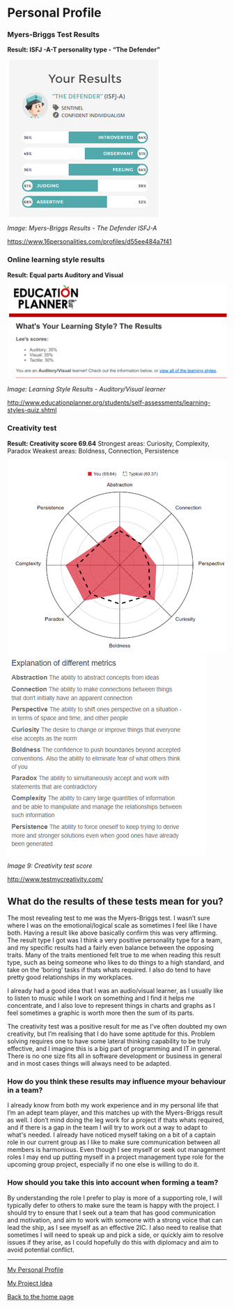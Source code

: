 # Personal Profile

### Myers-Briggs Test Results

<b>Result: ISFJ -A-T personality type - “The Defender” </b>

<img src="Defender.png" alt="The Defender">

<p><i>Image: Myers-Briggs Results - The Defender ISFJ-A</i></p>
<a href="https://www.16personalities.com/profiles/d55ee484a7f41">https://www.16personalities.com/profiles/d55ee484a7f41</a>


### Online learning style results
<b> Result: Equal parts Auditory and Visual </b>

<img src="LearnStyle.png" alt="Learning Style">
<p><i>Image: Learning Style Results - Auditory/Visual learner</i></p>

<a href="http://www.educationplanner.org/students/self-assessments/learning-styles-quiz.shtml">http://www.educationplanner.org/students/self-assessments/learning-styles-quiz.shtml</a>



### Creativity test 
<b>Result: Creativity score 69.64</b>
Strongest areas: Curiosity, Complexity, Paradox
Weakest areas: Boldness, Connection, Persistence

<img src="Creative1.png" alt="Results">
<img src="Creative2.png" alt="Explanation">
<p><i>Image 9: Creativity test score</i></p>


<a href="http://www.testmycreativity.com/"> http://www.testmycreativity.com/</a>


## What do the results of these tests mean for you?
The most revealing test to me was the Myers-Briggs test.  I wasn’t sure where I was on the emotional/logical scale as sometimes I feel like I have both.  Having a result like above basically confirm this was very affirming.  The result type I got was I think a very positive personality type for a team, and my specific results had a fairly even balance between the opposing traits.  Many of the traits mentioned felt true to me when reading this result type, such as being someone who likes to do things to a high standard, and take on the ‘boring’ tasks if thats whats required.  I also do tend to have pretty good relationships in my workplaces.

I already had a good idea that I was an audio/visual learner, as I usually like to listen to music while I work on something and I find it helps me concentrate, and I also love to represent things in charts and graphs as I feel sometimes a graphic is worth more then the sum of its parts.

The creativity test was a positive result for me as I’ve often doubted my own creativity, but I’m realising that I do have some aptitude for this.  Problem solving requires one to have some lateral thinking capability to be truly effective, and I imagine this is a big part of programming and IT in general.  There is no one size fits all in software development or business in general and in most cases things will always need to be adapted.



### How do you think these results may influence myour behaviour in a team?
I already know from both my work experience and in my personal life that I’m an adept team player, and this matches up with the Myers-Briggs result as well.  I don’t mind doing the leg work for a project if thats whats required, and if there is a gap in the team I will try to work out a way to adapt to what's needed.  I already have noticed myself taking on a bit of a captain role in our current group as I like to make sure communication between all members is harmonious.  Even though I see myself or seek out management roles I may end up putting myself in a project management type role for the upcoming group project, especially if no one else is willing to do it. 


### How should you take this into account when forming a team?
By understanding the role I prefer to play is more of a supporting role, I will typically defer to others to make sure the team is happy with the project.  I should try to ensure that I seek out a team that has good communication and motivation, and aim to work with someone with a strong voice that can lead the ship, as I see myself as an effective 2IC.  I also need to realise that sometimes I will need to speak up and pick a side, or quickly aim to resolve issues if they arise, as I could hopefully do this with diplomacy and aim to avoid potential conflict.  

<hr>
<p><a href="https://leevdb.github.io/Lee-van-den-Blink/profile">My Personal Profile</a></p>
<p><a href="https://leevdb.github.io/Lee-van-den-Blink/Project">My Project Idea</a></p>
<p><a href="https://leevdb.github.io/Lee-van-den-Blink/">Back to the home page</a></p>


